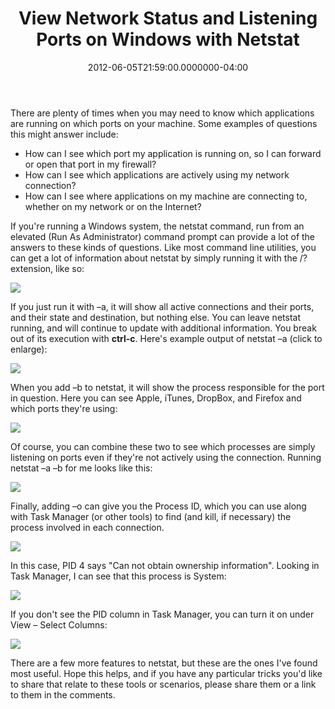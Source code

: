 ﻿---
title: View Network Status and Listening Ports on Windows with Netstat
date: "2012-06-05T21:59:00.0000000-04:00"
description: >
featuredImage: /img/network-6.png
---

There are plenty of times when you may need to know which applications are running on which ports on your machine. Some examples of questions this might answer include:

* How can I see which port my application is running on, so I can forward or open that port in my firewall?
* How can I see which applications are actively using my network connection?
* How can I see where applications on my machine are connecting to, whether on my network or on the Internet?

If you're running a Windows system, the netstat command, run from an elevated (Run As Administrator) command prompt can provide a lot of the answers to these kinds of questions. Like most command line utilities, you can get a lot of information about netstat by simply running it with the /? extension, like so:

![](/img/network-1.png)

If you just run it with –a, it will show all active connections and their ports, and their state and destination, but nothing else. You can leave netstat running, and will continue to update with additional information. You break out of its execution with **ctrl-c**. Here's example output of netstat –a (click to enlarge):

![](/img/network-2.png)

When you add –b to netstat, it will show the process responsible for the port in question. Here you can see Apple, iTunes, DropBox, and Firefox and which ports they're using:

![](/img/network-3.png)

Of course, you can combine these two to see which processes are simply listening on ports even if they're not actively using the connection. Running netstat –a –b for me looks like this:

![](/img/network-4.png)

Finally, adding –o can give you the Process ID, which you can use along with Task Manager (or other tools) to find (and kill, if necessary) the process involved in each connection.

![](/img/network-5.png)

In this case, PID 4 says "Can not obtain ownership information". Looking in Task Manager, I can see that this process is System:

![](/img/network-6.png)

If you don't see the PID column in Task Manager, you can turn it on under View – Select Columns:

![](/img/network-7.png)

There are a few more features to netstat, but these are the ones I've found most useful. Hope this helps, and if you have any particular tricks you'd like to share that relate to these tools or scenarios, please share them or a link to them in the comments.

